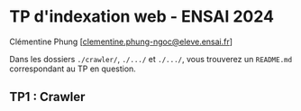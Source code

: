 # TP d'indexation web - ENSAI 2024
Clémentine Phung [clementine.phung-ngoc@eleve.ensai.fr]

Dans les dossiers `./crawler/`, `./.../` et `./.../`, vous trouverez un `README.md` correspondant au TP en question.

## TP1 : Crawler
